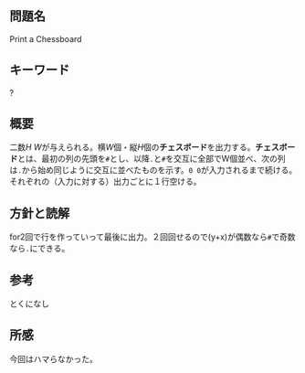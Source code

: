 ## 問題名
Print a Chessboard
## キーワード
?
## 概要
二数*H W*が与えられる。横*W*個・縦*H*個の**チェスボード**を出力する。**チェスボード**とは、最初の列の先頭を`#`とし、以降`.`と`#`を交互に全部でW個並べ、次の列は`.`から始め同じように交互に並べたものを示す。`0 0`が入力されるまで続ける。それぞれの（入力に対する）出力ごとに１行空ける。
## 方針と読解
for2回で行を作っていって最後に出力。２回回せるので(y+x)が偶数なら`#`で奇数なら`.`にできる。
## 参考
とくになし
## 所感
今回はハマらなかった。